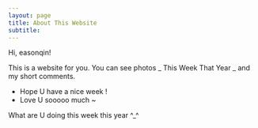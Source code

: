 ```yaml
---
layout: page
title: About This Website
subtitle:  
---
```



Hi, easonqin!

This is a website for you. You can see photos _ This Week That Year _ and my short comments.

- Hope U have a nice week !
- Love U sooooo much ~

What are U doing this week this year ^_^


